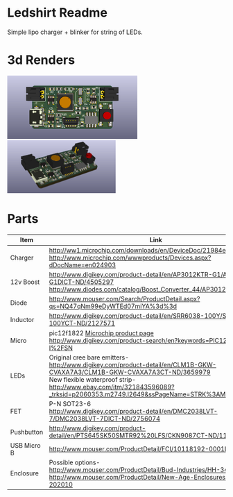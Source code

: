 # Ledshirt Readme
Simple lipo charger + blinker for string of LEDs.

# 3d Renders
<img src="https://raw.githubusercontent.com/noahp/ledshirt/master/hw/kicad/3d_render_top.png" width="300">
<img src="https://raw.githubusercontent.com/noahp/ledshirt/master/hw/kicad/3d_render_iso.png" width="250">

# Parts
|Item|Link|
|----|----|
|Charger|http://ww1.microchip.com/downloads/en/DeviceDoc/21984e.pdf<br/>http://www.microchip.com/wwwproducts/Devices.aspx?dDocName=en024903|
|12v Boost|http://www.digikey.com/product-detail/en/AP3012KTR-G1/AP3012KTR-G1DICT-ND/4505297<br/>http://www.diodes.com/catalog/Boost_Converter_44/AP3012_9395|
|Diode|http://www.mouser.com/Search/ProductDetail.aspx?qs=NQ47qNm99eDyWTEd07miYA%3d%3d|
|Inductor|http://www.digikey.com/product-detail/en/SRR6038-100Y/SRR6038-100YCT-ND/2127571|
|Micro|pic12f1822 [Microchip product page](http://www.microchip.com/wwwproducts/Devices.aspx?dDocName=en544839)<br/>http://www.digikey.com/product-search/en?keywords=PIC12F1822-I%2FSN|
|LEDs|Original cree bare emitters-<br/>http://www.digikey.com/product-detail/en/CLM1B-GKW-CVAXA7A3/CLM1B-GKW-CVAXA7A3CT-ND/3659979<br/>New flexible waterproof strip-<br/>http://www.ebay.com/itm/321843596089?_trksid=p2060353.m2749.l2649&ssPageName=STRK%3AMEBIDX%3AIT|
|FET|P-N SOT23-6<br/>http://www.digikey.com/product-detail/en/DMC2038LVT-7/DMC2038LVT-7DICT-ND/2756074|
|Pushbutton|http://www.digikey.com/product-detail/en/PTS645SK50SMTR92%20LFS/CKN9087CT-ND/1146813|
|USB Micro B|http://www.mouser.com/ProductDetail/FCI/10118192-0001LF|
|Enclosure|Possible options-<br/>http://www.mouser.com/ProductDetail/Bud-Industries/HH-3490<br/>http://www.mouser.com/ProductDetail/New-Age-Enclosures/S3A-202010|
